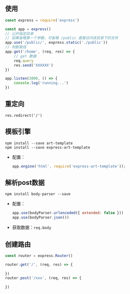 ## 使用
```javascript
const express = require('express')

const app = express()
// 公开指定目录
// 如果省略第一个参数，可省略 /public 直接访问该目录下的文件
app.use('/public/', express.static('./public'))
// 判断路径
app.get('/home', (req, res) => {
    // get 数据
    req.query
    res.send('XXXXXX')
})

app.listen(3000, () => {
    console.log('running...')
})
```

## 重定向

```
res.redirect('/')
```

##  模板引擎

```shell
npm install --save art-template
npm install --save express-art-template
```

- 配置：

  ```javascript
  app.engine('html', require('express-art-template'));
  ```


## 解析post数据

```shell
npm install body-parser --save 
```

- 配置：

  ```javascript
  app.use(bodyParser.urlencoded({ extended: false }))
  app.use(bodyParser.json())
  ```

- 获取数据：`req.body`

## 创建路由

```javascript
const router = express.Router()

router.get('/', (req, res) => {
    
})
router.post('/xxx', (req, res) => {
    
})
```

